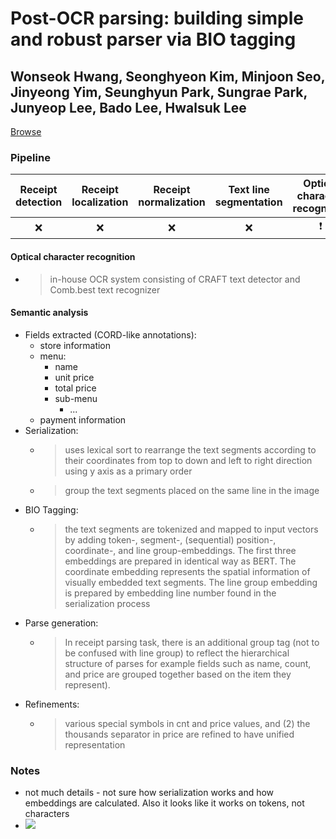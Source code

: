 # Post-OCR parsing: building simple and robust parser via BIO tagging

## Wonseok Hwang, Seonghyeon Kim, Minjoon Seo, Jinyeong Yim, Seunghyun Park, Sungrae Park, Junyeop Lee, Bado Lee, Hwalsuk Lee

[Browse](https://openreview.net/pdf?id=SJgjf695UB)

### Pipeline

| Receipt detection | Receipt localization | Receipt normalization | Text line segmentation | Optical character recognition | Semantic analysis |
|:-----------------:|:--------------------:|:---------------------:|:----------------------:|:-----------------------------:|:-----------------:|
| ❌                 | ❌                    | ❌                     | ❌                      | ❗                             | ✔️                |

#### Optical character recognition

* > in-house OCR system consisting of CRAFT text detector and Comb.best text recognizer

#### Semantic analysis

- Fields extracted (CORD-like annotations):
  - store information
  - menu:
    - name
    - unit price
    - total price
    - sub-menu
      - ...
  - payment information
- Serialization:
  - > uses lexical sort to rearrange the text segments according to their  coordinates from top to down and left to right direction using y axis as a primary order
  - > group the text segments placed on the same line in the image
- BIO Tagging:
  - > the text segments are tokenized and mapped to input vectors by adding token-, segment-, (sequential) position-, coordinate-, and line group-embeddings. The first three embeddings are prepared in identical way as BERT. The coordinate embedding represents the spatial information of visually embedded text segments. The line group
    > embedding is prepared by embedding line number found in the serialization process
- Parse generation:
  - > In receipt parsing task, there is an additional group tag (not to be confused with line group) to reflect the hierarchical structure of parses  for example fields such as name, count, and price are grouped together based on the item they represent).
- Refinements:
  - > various special symbols in cnt and price values, and (2) the thousands separator in price are refined to have unified representation

### Notes

* not much details - not sure how serialization works and how embeddings are calculated. Also it looks like it works on tokens, not characters
* ![](/Users/piotr-mac/repos/awesome-receipt-data-extraction/reviews/images/hwang2019post/scheme.png)
